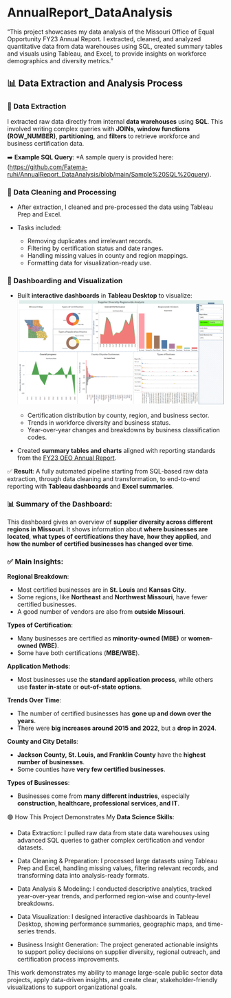 # AnnualReport_DataAnalysis
“This project showcases my data analysis of the Missouri Office of Equal Opportunity FY23 Annual Report. I extracted, cleaned, and analyzed quantitative data from data warehouses using SQL, created summary tables and visuals using Tableau, and Excel, to provide insights on workforce demographics and diversity metrics.”

## 📊 Data Extraction and Analysis Process

### 🔹 Data Extraction

I extracted raw data directly from internal **data warehouses** using **SQL**. This involved writing complex queries with **JOINs**, **window functions (ROW\_NUMBER)**, **partitioning**, and **filters** to retrieve workforce and business certification data.

➡️ **Example SQL Query**:
*A sample query is provided here: (https://github.com/Fatema-ruhi/AnnualReport_DataAnalysis/blob/main/Sample%20SQL%20query).

### 🔹 Data Cleaning and Processing

* After extraction, I cleaned and pre-processed the data using Tableau Prep and Excel.
* Tasks included:

  * Removing duplicates and irrelevant records.
  * Filtering by certification status and date ranges.
  * Handling missing values in county and region mappings.
  * Formatting data for visualization-ready use.

### 🔹 Dashboarding and Visualization

* Built **interactive dashboards** in **Tableau Desktop** to visualize: ![A sample of a Tableau Dashoboard](https://github.com/Fatema-ruhi/AnnualReport_DataAnalysis/blob/main/Dashboard%201%20overall.png)

  * Certification distribution by county, region, and business sector.
  * Trends in workforce diversity and business status.
  * Year-over-year changes and breakdowns by business classification codes.

* Created **summary tables and charts** aligned with reporting standards from the [FY23 OEO Annual Report](https://oeo.mo.gov/wp-content/uploads/2024/05/fy23-annual-report-final.pdf).

✅ **Result**: A fully automated pipeline starting from SQL-based raw data extraction, through data cleaning and transformation, to end-to-end reporting with **Tableau dashboards** and **Excel summaries**.

### 📊 **Summary of the Dashboard:**

This dashboard gives an overview of **supplier diversity across different regions in Missouri**. It shows information about **where businesses are located**, **what types of certifications they have**, **how they applied**, and **how the number of certified businesses has changed over time**.

### ✅ **Main Insights:**

**Regional Breakdown**:

  * Most certified businesses are in **St. Louis** and **Kansas City**.
  * Some regions, like **Northeast** and **Northwest Missouri**, have fewer certified businesses.
  * A good number of vendors are also from **outside Missouri**.

**Types of Certification**:

  * Many businesses are certified as **minority-owned (MBE)** or **women-owned (WBE)**.
  * Some have both certifications (**MBE/WBE**).

**Application Methods**:

  * Most businesses use the **standard application process**, while others use **faster in-state** or **out-of-state options**.

**Trends Over Time**:

  * The number of certified businesses has **gone up and down over the years**.
  * There were **big increases around 2015 and 2022**, but a **drop in 2024**.

**County and City Details**:

  * **Jackson County, St. Louis, and Franklin County** have the **highest number of businesses**.
  * Some counties have **very few certified businesses**.

**Types of Businesses**:

  * Businesses come from **many different industries**, especially **construction, healthcare, professional services, and IT**.

🟢 How This Project Demonstrates My **Data Science Skills**:

* Data Extraction: I pulled raw data from state data warehouses using advanced SQL queries to gather complex certification and vendor datasets.

* Data Cleaning & Preparation: I processed large datasets using Tableau Prep and Excel, handling missing values, filtering relevant records, and transforming data into analysis-ready formats.

* Data Analysis & Modeling: I conducted descriptive analytics, tracked year-over-year trends, and performed region-wise and county-level breakdowns.

* Data Visualization: I designed interactive dashboards in Tableau Desktop, showing performance summaries, geographic maps, and time-series trends.

* Business Insight Generation: The project generated actionable insights to support policy decisions on supplier diversity, regional outreach, and certification process improvements.

This work demonstrates my ability to manage large-scale public sector data projects, apply data-driven insights, and create clear, stakeholder-friendly visualizations to support organizational goals.
